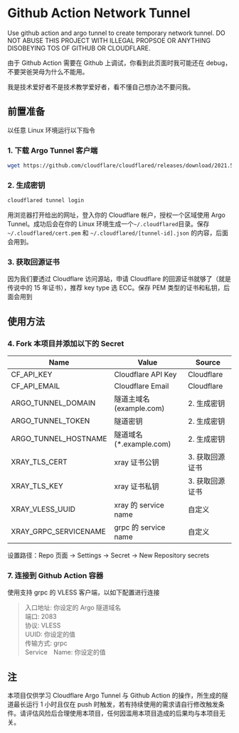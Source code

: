 # Github Action Network Tunnel
Use github action and argo tunnel to create temporary network tunnel. DO NOT ABUSE THIS PROJECT WITH ILLEGAL PROPSOE OR ANYTHING DISOBEYING TOS OF GITHUB OR CLOUDFLARE.

由于 Github Action 需要在 Github 上调试，你看到此页面时我可能还在 debug，不要哭爸哭母为什么不能用。

我是技术爱好者不是技术教学爱好者，看不懂自己想办法不要问我。

## 前置准备
以任意 Linux 环境运行以下指令
### 1. 下载 Argo Tunnel 客户端
```sh
wget https://github.com/cloudflare/cloudflared/releases/download/2021.5.10/cloudflared-linux-amd64 -O /usr/local/bin/cloudflared && chmod +x /usr/local/bin/cloudflared
```
### 2. 生成密钥
```sh
cloudflared tunnel login
```
用浏览器打开给出的网址，登入你的 Cloudflare 帐户，授权一个区域使用 Argo Tunnel。成功后会在你的 Linux 环境生成一个`~/.cloudflared`目录。保存 `~/.cloudflared/cert.pem` 和 `~/.cloudflared/[tunnel-id].json` 的内容，后面会用到。
### 3. 获取回源证书
因为我们要透过 Cloudflare 访问源站，申请 Cloudflare 的回源证书就够了（就是传说中的 15 年证书），推荐 key type 选 ECC。保存 PEM 类型的证书和私钥，后面会用到

## 使用方法
### 4. Fork 本项目并添加以下的 Secret
| Name | Value | Source |
|-|-|-|
| CF_API_KEY | Cloudflare API Key | Cloudflare |
| CF_API_EMAIL | Cloudflare Email | Cloudflare |
| ARGO_TUNNEL_DOMAIN | 隧道主域名 (example.com) | 2. 生成密钥 |
| ARGO_TUNNEL_TOKEN | 隧道密钥 | 2. 生成密钥 |
| ARGO_TUNNEL_HOSTNAME | 隧道域名 (*.example.com) | 2. 生成密钥 |
| XRAY_TLS_CERT | xray 证书公钥 | 3. 获取回源证书 |
| XRAY_TLS_KEY | xray 证书私钥 | 3. 获取回源证书 |
| XRAY_VLESS_UUID | xray 的 service name | 自定义 |
| XRAY_GRPC_SERVICENAME | grpc 的 service name | 自定义 |

设置路径：Repo 页面 → Settings → Secret → New Repository secrets <br>

### 7. 连接到 Github Action 容器
使用支持 grpc 的 VLESS 客户端，以如下配置进行连接
> 入口地址: 你设定的 Argo 隧道域名 <br>
> 端口: 2083 <br>
> 协议: VLESS <br>
> UUID: 你设定的值 <br>
> 传输方式: grpc <br>
> Service　Name: 你设定的值<br>

## 注
本项目仅供学习 Cloudflare Argo Tunnel 与 Github Action 的操作，所生成的隧道最长运行 1 小时且仅在 push 时触发，若有持续使用的需求请自行修改触发条件。请评估风险后合理使用本项目，任何因滥用本项目造成的后果均与本项目无关。